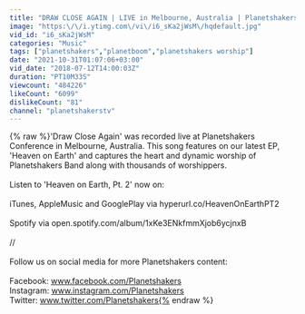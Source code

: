 ```yaml
---
title: "DRAW CLOSE AGAIN | LIVE in Melbourne, Australia | Planetshakers Official Music Video"
image: "https:\/\/i.ytimg.com\/vi\/i6_sKa2jWsM\/hqdefault.jpg"
vid_id: "i6_sKa2jWsM"
categories: "Music"
tags: ["planetshakers","planetboom","planetshakers worship"]
date: "2021-10-31T01:07:06+03:00"
vid_date: "2018-07-12T14:00:03Z"
duration: "PT10M33S"
viewcount: "484226"
likeCount: "6099"
dislikeCount: "81"
channel: "planetshakerstv"
---
```

{% raw %}'Draw Close Again' was recorded live at Planetshakers Conference in Melbourne, Australia. This song features on our latest EP, 'Heaven on Earth' and captures the heart and dynamic worship of Planetshakers Band along with thousands of worshippers.<br /><br />Listen to 'Heaven on Earth, Pt. 2' now on:<br /><br />iTunes, AppleMusic and GooglePlay via hyperurl.co/HeavenOnEarthPT2<br /><br />Spotify via open.spotify.com/album/1xKe3ENkfmmXjob6ycjnxB<br /><br />//<br /><br />Follow us on social media for more Planetshakers content:<br /><br />Facebook: www.facebook.com/Planetshakers<br />Instagram: www.instagram.com/Planetshakers<br />Twitter: www.twitter.com/Planetshakers{% endraw %}
